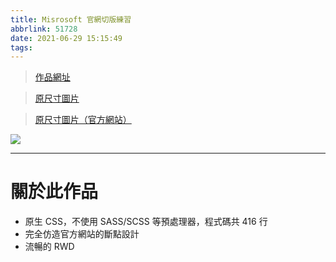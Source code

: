 ```yaml
---
title: Misrosoft 官網切版練習
abbrlink: 51728
date: 2021-06-29 15:15:49
tags:
---
```


> [作品網址](https://dahisc.github.io/portfolio/microsoft/)

> [原尺寸圖片](preview.png)

> [原尺寸圖片（官方網站）](official-preview.png)

![](preview.png)

---

# 關於此作品

- 原生 CSS，不使用 SASS/SCSS 等預處理器，程式碼共 416 行
- 完全仿造官方網站的斷點設計
- 流暢的 RWD
